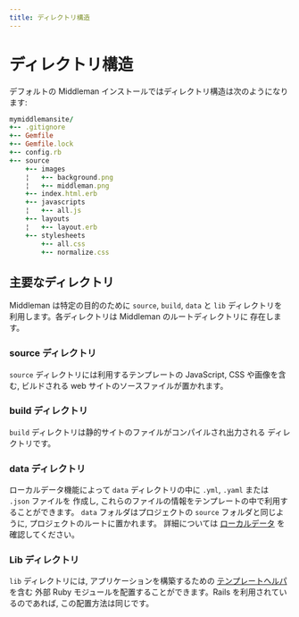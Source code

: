 ```yaml
---
title: ディレクトリ構造
---
```


# ディレクトリ構造

デフォルトの Middleman インストールではディレクトリ構造は次のようになります:

``` ruby
mymiddlemansite/
+-- .gitignore
+-- Gemfile
+-- Gemfile.lock
+-- config.rb
+-- source
    +-- images
    ¦   +-- background.png
    ¦   +-- middleman.png
    +-- index.html.erb
    +-- javascripts
    ¦   +-- all.js
    +-- layouts
    ¦   +-- layout.erb
    +-- stylesheets
        +-- all.css
        +-- normalize.css
```

## 主要なディレクトリ

Middleman は特定の目的のために `source`, `build`, `data` と `lib` ディレクトリを
利用します。各ディレクトリは Middleman のルートディレクトリに
存在します。

### source ディレクトリ

`source` ディレクトリには利用するテンプレートの JavaScript, CSS や画像を含む,
 ビルドされる web サイトのソースファイルが置かれます。

### build ディレクトリ

`build` ディレクトリは静的サイトのファイルがコンパイルされ出力される
ディレクトリです。

### data ディレクトリ

ローカルデータ機能によって `data` ディレクトリの中に `.yml`, `.yaml` または `.json` ファイルを
作成し, これらのファイルの情報をテンプレートの中で利用することができます。
`data` フォルダはプロジェクトの `source` フォルダと同じように, プロジェクトのルートに置かれます。
詳細については [ローカルデータ](/jp/advanced/local-data/) を
確認してください。

### Lib ディレクトリ

`lib` ディレクトリには, アプリケーションを構築するための [テンプレートヘルパ](/jp/basics/helpers/) を含む
外部 Ruby モジュールを配置することができます。Rails を利用されているのであれば,
この配置方法は同じです。

